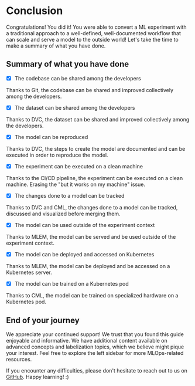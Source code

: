# Conclusion

Congratulations! You did it! You were able to convert a ML experiment with a
traditional approach to a well-defined, well-documented workflow that can scale
and serve a model to the outside world! Let's take the time to make a summary of
what you have done.

## Summary of what you have done

- [x] The codebase can be shared among the developers

Thanks to Git, the codebase can be shared and improved collectively among the
developers.

- [x] The dataset can be shared among the developers

Thanks to DVC, the dataset can be shared and improved collectively among the
developers.

- [x] The model can be reproduced

Thanks to DVC, the steps to create the model are documented and can be executed
in order to reproduce the model.

- [x] The experiment can be executed on a clean machine

Thanks to the CI/CD pipeline, the experiment can be executed on a clean machine.
Erasing the "but it works on my machine" issue.

- [x]  The changes done to a model can be tracked

Thanks to DVC and CML, the changes done to a model can be tracked, discussed and
visualized before merging them.

- [x] The model can be used outside of the experiment context

Thanks to MLEM, the model can be served and be used outside of the experiment
context.

- [x] The model can be deployed and accessed on Kubernetes

Thanks to MLEM, the model can be deployed and be accessed on a Kubernetes
server.

- [x] The model can be trained on a Kubernetes pod

Thanks to CML, the model can be trained on specialized hardware on a Kubernetes
pod.

## End of your journey

We appreciate your continued support! We trust that you found this guide
enjoyable and informative. We have additional content available on advanced
concepts and labelization topics, which we believe might pique your interest.
Feel free to explore the left sidebar for more MLOps-related resources.

If you encounter any difficulties, please don't hesitate to reach out to us on
[GitHub](https://github.com/swiss-ai-center/a-guide-to-mlops). Happy learning!
:)
